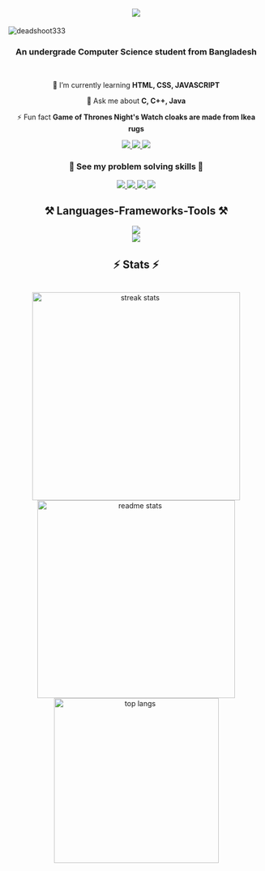 <h1 align="center">
    <img src="https://readme-typing-svg.herokuapp.com/?font=Righteous&size=35&center=true&vCenter=true&width=500&height=70&duration=4500&lines=Hi+There!+👋;+I'm+ARQAM+BIN+ALMAS!;" />
</h1>

<p align="left"> <img src="https://komarev.com/ghpvc/?username=deadshoot333&label=Profile%20views&color=00ff2a&style=plastic" alt="deadshoot333" /> </p>

<h3 align="center">An undergrade Computer Science student from Bangladesh</h3>
<br/>

<div align="center">

 🌱 I’m currently learning **HTML, CSS, JAVASCRIPT**

💬 Ask me about **C, C++, Java**

⚡ Fun fact **Game of Thrones Night's Watch cloaks are made from Ikea rugs**

 </div> 

 <div align="center"> 
  <a href="mailto:arqam343almas@gmail.com">
    <img src="https://img.shields.io/badge/Gmail-333333?style=for-the-badge&logo=gmail&logoColor=red" />
  </a>
  <a href="https://www.linkedin.com/in/arqam-bin-almas/" target="_blank">
    <img src="https://img.shields.io/badge/LinkedIn-0077B5?style=for-the-badge&logo=linkedin&logoColor=white" target="_blank" />
  </a>
  <a href="https://deadshoot333.github.io" target="_blank">
     <img src="https://img.shields.io/badge/Portfolio-FF5722?style=for-the-badge&logo=todoist&logoColor=white" target="_blank" />
  </a>
</div>


<h3 align="center">🧩 See my problem solving skills 🧩</h3>
 <div align="center"> 
  <a href="https://codeforces.com/profile/deadshoot333">
    <img src="https://img.shields.io/badge/codeforces-F9D05B?style=for-the-badge&logo=codeforces&logoColor=red" />
  </a>
  <a href="https://www.codechef.com/users/deadshoot333" target="_blank">
    <img src="https://img.shields.io/badge/codechef-6E3B1D?style=for-the-badge&logo=codechef" target="_blank" />
  </a>
  <a href="https://atcoder.jp/users/deadshoot333" target="_blank">
     <img src="https://img.shields.io/badge/atcoder-BBB2FF?style=for-the-badge&logo=atcoder" target="_blank" />
  </a>
  <a href="https://www.hackerrank.com/profile/deadshoot333" target="_blank">
     <img src="https://img.shields.io/badge/hackerrank-C4DAE0?style=for-the-badge&logo=hackerrank" target="_blank" />
  </a>
</div>


<h2 align="center">⚒️ Languages-Frameworks-Tools ⚒️</h2>
<div align="center">
    <img src="https://skillicons.dev/icons?i=c,cpp,java,python,github,git" /><br>
    <img src="https://skillicons.dev/icons?i=html,css,javascript,vscode,mysql" />
</div>
<!--<hr/>

<div align="center">
  <h2>🐍 My Contributions 🐍</h2>
  <img alt="snake eating my contributions" src="https://raw.githubusercontent.com/salesp07/salesp07/output/github-contribution-grid-snake.svg" />
  
  <br/>
</div>
<hr/> -->

<h2 align="center">⚡ Stats ⚡</h2>
<br>
<div align=center>
  <img width=410 src="https://github-readme-streak-stats-salesp07.vercel.app/?user=deadshoot333&count_private=true&theme=react&border_radius=10" alt="streak stats"/>
  <img width=390 src="https://github-readme-stats-salesp07.vercel.app/api?username=deadshoot333&count_private=true&show_icons=true&theme=react&rank_icon=github&border_radius=10" alt="readme stats" />
  <br/>
  <img width=325 align="center" src="https://github-readme-stats-salesp07.vercel.app/api/top-langs/?username=deadshoot333&hide=HTML&langs_count=8&layout=compact&theme=react&border_radius=10&size_weight=0.5&count_weight=0.5&exclude_repo=github-readme-stats" alt="top langs" /> 
</div>
